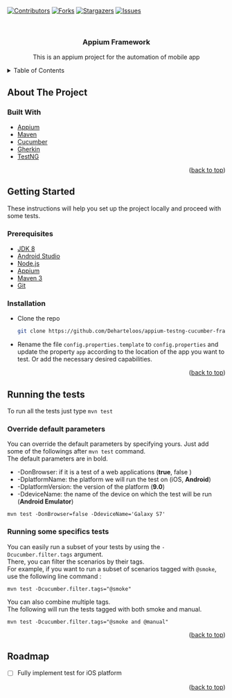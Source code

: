 <div id="top"></div>
<!--
*** Thanks for checking out the Best-README-Template. If you have a suggestion
*** that would make this better, please fork the repo and create a pull request
*** or simply open an issue with the tag "enhancement".
*** Don't forget to give the project a star!
*** Thanks again! Now go create something AMAZING! :D
-->



<!-- PROJECT SHIELDS -->
<!--
*** I'm using markdown "reference style" links for readability.
*** Reference links are enclosed in brackets [ ] instead of parentheses ( ).
*** See the bottom of this document for the declaration of the reference variables
*** for contributors-url, forks-url, etc. This is an optional, concise syntax you may use.
*** https://www.markdownguide.org/basic-syntax/#reference-style-links
-->
[![Contributors][contributors-shield]][contributors-url]
[![Forks][forks-shield]][forks-url]
[![Stargazers][stars-shield]][stars-url]
[![Issues][issues-shield]][issues-url]
<!--[![MIT License][license-shield]][license-url]
[![LinkedIn][linkedin-shield]][linkedin-url]-->



<!-- PROJECT LOGO -->
<br />
<div align="center">

<h3 align="center">Appium Framework</h3>

  <p align="center">
    This is an appium project for the automation of mobile app
    <br />
  </p>
</div>



<!-- TABLE OF CONTENTS -->
<details>
  <summary>Table of Contents</summary>
  <ol>
    <li>
      <a href="#about-the-project">About The Project</a>
      <ul>
        <li><a href="#built-with">Built With</a></li>
      </ul>
    </li>
    <li>
      <a href="#getting-started">Getting Started</a>
      <ul>
        <li><a href="#prerequisites">Prerequisites</a></li>
        <li><a href="#installation">Installation</a></li>
      </ul>
    </li>
    <li><a href="#usage">Running the tests</a></li>
    <li><a href="#roadmap">Roadmap</a></li>
  </ol>
</details>



<!-- ABOUT THE PROJECT -->
## About The Project

### Built With

* [Appium](https://appium.io/)
* [Maven](https://maven.apache.org/)
* [Cucumber](https://cucumber.io/)
* [Gherkin](https://cucumber.io/docs/gherkin/reference/)
* [TestNG](https://testng.org/doc/)

<p align="right">(<a href="#top">back to top</a>)</p>



<!-- GETTING STARTED -->
## Getting Started

These instructions will help you set up the project locally and proceed with some tests.

### Prerequisites

* [JDK 8](https://www.oracle.com/java/technologies/downloads/#java8-windows)
* [Android Studio](https://developer.android.com/studio)
* [Node.js](https://nodejs.org/en/download/)
* [Appium](https://appium.io/docs/en/about-appium/getting-started/?lang=en)
* [Maven 3](https://maven.apache.org/install.html)
* [Git](https://git-scm.com/downloads)

### Installation

* Clone the repo
   ```sh
   git clone https://github.com/Deharteloos/appium-testng-cucumber-framework.git
   ```
* Rename the file `config.properties.template` to `config.properties` and update the property `app` according to the location of the app you want to test. Or add the necessary desired capabilities.

<p align="right">(<a href="#top">back to top</a>)</p>



<!-- USAGE EXAMPLES -->
## Running the tests

To run all the tests just type `mvn test`

### Override default parameters

You can override the default parameters by specifying yours. Just add some of the followings after `mvn test` command.  
The default parameters are in bold.
* -DonBrowser: if it is a test of a web applications (**true**, false )
* -DplatformName: the platform we will run the test on (iOS, **Android**)
* -DplatformVersion: the version of the platform (**9.0**)
* -DdeviceName: the name of the device on which the test will be run (**Android Emulator**)

```  
mvn test -DonBrowser=false -DdeviceName='Galaxy S7'  
```  

### Running some specifics tests
You can easily run a subset of your tests by using the `-Dcucumber.filter.tags` argument.  
There, you can filter the scenarios by their tags.  
For example, if you want to run a subset of scenarios tagged with `@smoke`, use the following line command :
```  
mvn test -Dcucumber.filter.tags="@smoke"  
```  
You can also combine multiple tags.  
The following will run the tests tagged with both smoke and manual.
```  
mvn test -Dcucumber.filter.tags="@smoke and @manual"  
```  

<p align="right">(<a href="#top">back to top</a>)</p>



<!-- ROADMAP -->
## Roadmap

- [ ] Fully implement test for iOS platform

<p align="right">(<a href="#top">back to top</a>)</p>



<!-- MARKDOWN LINKS & IMAGES -->
<!-- https://www.markdownguide.org/basic-syntax/#reference-style-links -->
[contributors-shield]: https://img.shields.io/github/contributors/Deharteloos/appium-testng-cucumber-framework.svg?style=for-the-badge
[contributors-url]: https://github.com/Deharteloos/appium-testng-cucumber-framework/graphs/contributors
[forks-shield]: https://img.shields.io/github/forks/Deharteloos/appium-testng-cucumber-framework.svg?style=for-the-badge
[forks-url]: https://github.com/Deharteloos/appium-testng-cucumber-framework/network/members
[stars-shield]: https://img.shields.io/github/stars/Deharteloos/appium-testng-cucumber-framework.svg?style=for-the-badge
[stars-url]: https://github.com/Deharteloos/appium-testng-cucumber-framework/stargazers
[issues-shield]: https://img.shields.io/github/issues/Deharteloos/appium-testng-cucumber-framework.svg?style=for-the-badge
[issues-url]: https://github.com/Deharteloos/appium-testng-cucumber-framework/issues
[license-shield]: https://img.shields.io/github/license/Deharteloos/appium-testng-cucumber-framework.svg?style=for-the-badge
[license-url]: https://github.com/Deharteloos/appium-testng-cucumber-framework/blob/master/LICENSE.txt
[linkedin-shield]: https://img.shields.io/badge/-LinkedIn-black.svg?style=for-the-badge&logo=linkedin&colorB=555
[linkedin-url]: https://linkedin.com/in/linkedin_username
[product-screenshot]: images/screenshot.png
